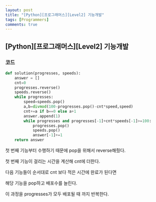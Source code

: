 ```yaml
---
layout: post
title: "[Python][프로그래머스][Level2] 기능개발"
tags: [Programmers]
comments: true
---
```


## [Python][프로그래머스][Level2] 기능개발

### 코드

```python
def solution(progresses, speeds):
    answer = []
    cnt=0
    progresses.reverse()
    speeds.reverse()
    while progresses:
        speed=speeds.pop()
        a,b=divmod(100-progresses.pop()-cnt*speed,speed)
        cnt+=a if b==0 else a+1
        answer.append(1)
        while progresses and progresses[-1]+cnt*speeds[-1]>=100:
            progresses.pop()
            speeds.pop()
            answer[-1]+=1
    return answer
```

첫 번째 기능부터 수행하기 때문에 pop을 위해서 reverse해줬다.

첫 번째 기능이 걸리는 시간을 계산해 cnt에 더한다.

다음 기능들이 순서대로 cnt 보다 적은 시간에 완료가 된다면

해당 기능을 pop하고 배포수를 늘린다.

이 과정을 progresses가 모두 배포될 때 까지 반복한다.

